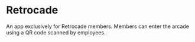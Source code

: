 # Retrocade
An app exclusively for Retrocade members. Members can enter the arcade using a QR code scanned by employees.
